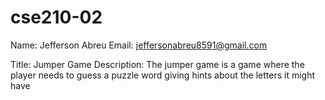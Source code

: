 # cse210-02

Name: Jefferson Abreu
Email: jeffersonabreu8591@gmail.com

Title: Jumper Game
Description: The jumper game is a game where the player needs to guess a puzzle word giving hints about the letters it might have
